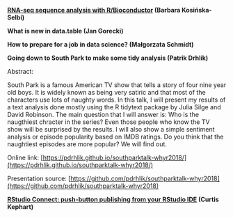**[RNA-seq sequence analysis with R/Bioconductor](https://github.com/WhyR2018/presentations/blob/master/lightning-talks/WHYR_BKS_JS%201.pdf) (Barbara	Kosińska-Selbi)**

**What is new in data.table (Jan	Gorecki)**

**How to prepare for a job in data science? (Małgorzata	Schmidt)**

**Going down to South Park to make some tidy analysis (Patrik	Drhlík)**

Abstract:

South Park is a famous American TV show that tells a story of four nine year old boys. It is widely known as being very satiric and that most of the characters use lots of naughty words. In this talk, I will present my results of a text analysis done mostly using the R tidytext package by Julia Silge and David Robinson. The main question that I will answer is: Who is the naugthiest chracter in the series? Even those people who know the TV show will be surprised by the results. I will also show a simple sentiment analysis or episode popularity based on IMDB ratings. Do you think that the naughtiest episodes are more popular? We will find out.

Online link: [https://pdrhlik.github.io/southparktalk-whyr2018/](https://pdrhlik.github.io/southparktalk-whyr2018/)

Presentation source: [https://github.com/pdrhlik/southparktalk-whyr2018](https://github.com/pdrhlik/southparktalk-whyr2018)

**[RStudio Connect: push-button publishing from your RStudio IDE](https://github.com/WhyR2018/presentations/blob/master/lightning-talks/lightling_RStudio_Connect_community.pdf) (Curtis Kephart)**
